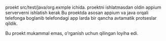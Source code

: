 proekt src/test/java/org.exmple ichida.
proektni ishlatmasdan oldin appium serververni ishlatish kerak
Bu proektda asosan appium va java orqali telefonga boglanib telefondagi app larda bir qancha avtamatik protseslar qildik.

Bu proekt mukammal emas, o'rganish uchun qilingan loyiha edi. 
